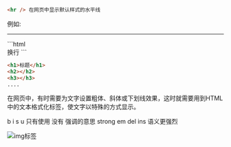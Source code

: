 ```html
<hr /> 在网页中显示默认样式的水平线
```

例如:

<hr/> 
```html
<br /> 换行
```



```html
<h1>标题</h1>
<h2></h2>
<h3></h3>
....
```

在网页中，有时需要为文字设置粗体、斜体或下划线效果，这时就需要用到HTML中的文本格式化标签，使文字以特殊的方式显示。

b  i  s  u   只有使用 没有 强调的意思       strong   em  del   ins  语义更强烈

![img标签](img.png)